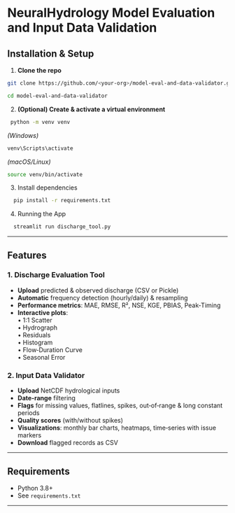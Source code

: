 # NeuralHydrology Model Evaluation and Input Data Validation

## Installation & Setup
1. **Clone the repo**  
 ```bash
 git clone https://github.com/<your-org>/model-eval-and-data-validator.git
 
 cd model-eval-and-data-validator 
```

2. **(Optional) Create & activate a virtual environment**
 ```bash
  python -m venv venv
  ```
  *(Windows)*
  ```bash
  venv\Scripts\activate
  ```
  *(macOS/Linux)*
  ```bash
  source venv/bin/activate
```
3. Install dependencies
```bash
  pip install -r requirements.txt
```
4. Running the App
```bash
  streamlit run discharge_tool.py
```
---
## Features

### 1. Discharge Evaluation Tool
- **Upload** predicted & observed discharge (CSV or Pickle)
- **Automatic** frequency detection (hourly/daily) & resampling
- **Performance metrics**: MAE, RMSE, R², NSE, KGE, PBIAS, Peak‑Timing
- **Interactive plots**:  
  • 1:1 Scatter  
  • Hydrograph  
  • Residuals  
  • Histogram  
  • Flow‑Duration Curve  
  • Seasonal Error  

### 2. Input Data Validator
- **Upload** NetCDF hydrological inputs
- **Date‑range** filtering
- **Flags** for missing values, flatlines, spikes, out‑of‑range & long constant periods
- **Quality scores** (with/without spikes)
- **Visualizations**: monthly bar charts, heatmaps, time‑series with issue markers
- **Download** flagged records as CSV

---

## Requirements

- Python 3.8+
- See `requirements.txt`

---
